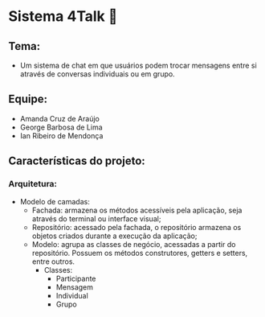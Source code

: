 # Sistema 4Talk 💬

## Tema:
- Um sistema de chat em que usuários podem trocar mensagens entre si através de conversas individuais ou em grupo.

## Equipe:
- Amanda Cruz de Araújo
- George Barbosa de Lima
- Ian Ribeiro de Mendonça

## Características do projeto:

### Arquitetura:
- Modelo de camadas:
  - Fachada: armazena os métodos acessíveis pela aplicação, seja através do terminal ou interface visual;
  - Repositório: acessado pela fachada, o repositório armazena os objetos criados durante a execução da aplicação;
  - Modelo: agrupa as classes de negócio, acessadas a partir do repositório. Possuem os métodos construtores, getters e setters, entre outros.
    - Classes:
      - Participante
      - Mensagem
      - Individual
      - Grupo
 
